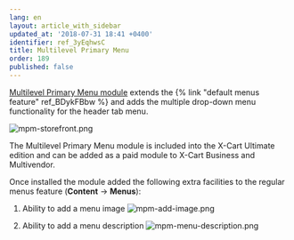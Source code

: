 ```yaml
---
lang: en
layout: article_with_sidebar
updated_at: '2018-07-31 18:41 +0400'
identifier: ref_3yEqhwsC
title: Multilevel Primary Menu
order: 189
published: false
---
```

[Multilevel Primary Menu module](https://market.x-cart.com/addons/multilevel-primary-menu.html "Multilevel Primary Menu") extends the {% link "default menus feature" ref_BDykFBbw %} and adds the multiple drop-down menu functionality for the header tab menu.

![mpm-storefront.png]({{site.baseurl}}/attachments/ref_3yEqhwsC/mpm-storefront.png)

The Multilevel Primary Menu module is included into the X-Cart Ultimate edition and can be added as a paid module to X-Cart Business and Multivendor.

Once installed the module added the following extra facilities to the regular menus feature (**Content** -> **Menus**):

1. Ability to add a menu image
   ![mpm-add-image.png]({{site.baseurl}}/attachments/ref_3yEqhwsC/mpm-add-image.png)

2. Ability to add a menu description
   ![mpm-menu-description.png]({{site.baseurl}}/attachments/ref_3yEqhwsC/mpm-menu-description.png)

  
